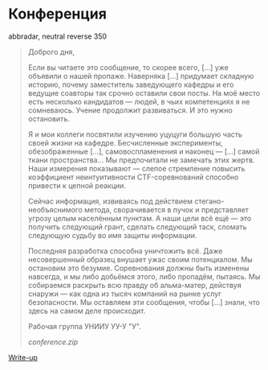 # Конференция

abbradar, neutral reverse 350

> Доброго дня,
> 
> Если вы читаете это сообщение, то скорее всего, [...] уже объявили о нашей пропаже. Наверняка [...] придумает складную историю, почему заместитель заведующего кафедры и его ведущие соавторы так срочно оставили свои посты. На моё место есть несколько кандидатов — людей, в чьих компетенциях я не сомневаюсь. Учение продолжит развиваться. И это нужно остановить.
> 
> Я и мои коллеги посвятили изучению уцуцуги большую часть своей жизни на кафедре. Бесчисленные эксперименты, обезображенные [...], самовоспламенения и наконец — [...] самой ткани пространства... Мы предпочитали не замечать этих жертв. Наши измерения показывают — слепое стремление повысить коэффициент неинтуитивности CTF-соревнований способно привести к цепной реакции.
> 
> Сейчас информация, извиваясь под действием стегано-необъяснимого метода, сворачивается в пучок и представляет угрозу целым населённым пунктам. А наши цели всё ещё — это получить следующий грант, сделать следующий таск, сломать следующую судьбу во имя защиты информации.
> 
> Последняя разработка способна уничтожить всё. Даже несовершенный образец внушает ужас своим потенциалом. Мы остановим это безумие. Соревнования должны быть изменены навсегда, и мы либо добьёмся этого, либо пропадём, пытаясь. Мы собираемся раскрыть всю правду об альма-матер, действуя снаружи — как одна из тысяч компаний на рынке услуг безопасности. Мы оставляем эти сообщения, чтобы [...] знали, что здесь на самом деле происходит.
>
> Рабочая группа УНИИУ УУ-У "У".
>
> *conference.zip*

[Write-up](WRITEUP.md)
